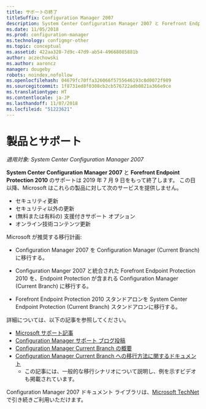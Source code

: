 ```yaml
---
title: サポートの終了
titleSuffix: Configuration Manager 2007
description: System Center Configuration Manager 2007 と Forefront Endpoint Protection 2010 のサポートは 2019 年 7 月 9 日をもって終了します。
ms.date: 11/05/2018
ms.prod: configuration-manager
ms.technology: configmgr-other
ms.topic: conceptual
ms.assetid: 422aa328-7d9c-47d9-ab54-49668085881b
author: aczechowski
ms.author: aaroncz
manager: dougeby
robots: noindex,nofollow
ms.openlocfilehash: 04679fc70ffa326066f5755646193c8d0072f989
ms.sourcegitcommit: 1f8731ed8f0308cb2cb576722adb0821a366e9ce
ms.translationtype: HT
ms.contentlocale: ja-JP
ms.lasthandoff: 11/07/2018
ms.locfileid: "51223621"
---
```

# <a name="product-end-of-support"></a>製品とサポート

*適用対象: System Center Configuration Manager 2007*

**System Center Configuration Manager 2007** と **Forefront Endpoint Protection 2010** のサポートは 2019 年 7 月 9 日をもって終了します。 この日以降、Microsoft はこれらの製品に対して次のサービスを提供しません。 
- セキュリティ更新
- セキュリティ以外の更新
- (無料または有料の) 支援付きサポート オプション
- オンライン技術コンテンツ更新 

Microsoft が推奨する移行計画:

- Configuration Manager 2007 を Configuration Manager (Current Branch) に移行する。  

- Configuration Manger 2007 と統合された Forefront Endpoint Protection 2010 を、Endpoint Protection が含まれる Configuration Manager (Current Branch) に移行する。  

- Forefront Endpoint Protection 2010 スタンドアロンを System Center Endpoint Protection (Current Branch) スタンドアロンに移行する。  


詳細については、以下の記事を参照してください。

- [Microsoft サポート記事](https://support.microsoft.com/help/4096323)  
- [Configuration Manager サポート ブログ投稿](https://blogs.technet.microsoft.com/configurationmgr/2018/03/30/configuration-manager-2007-approaching-end-of-support-what-you-need-to-know/)  
- [Configuration Manager Current Branch の概要](/sccm/core/understand/introduction)  
- [Configuration Manager Current Branch への移行方法に関するドキュメント](/sccm/core/migration/migrate-data-between-hierarchies)  
    - この記事には、一般的な移行シナリオについて説明し、例を示すビデオも掲載されています。

Configuration Manager 2007 ドキュメント ライブラリは、[Microsoft TechNet](https://technet.microsoft.com/library/bb735860.aspx) で引き続きご利用いただけます。
